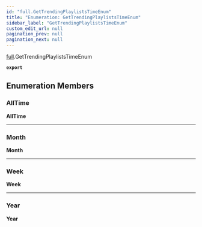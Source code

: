 ```yaml
---
id: "full.GetTrendingPlaylistsTimeEnum"
title: "Enumeration: GetTrendingPlaylistsTimeEnum"
sidebar_label: "GetTrendingPlaylistsTimeEnum"
custom_edit_url: null
pagination_prev: null
pagination_next: null
---
```


[full](../namespaces/full.md).GetTrendingPlaylistsTimeEnum

**`export`**

## Enumeration Members

### AllTime

 **AllTime**

___

### Month

 **Month**

___

### Week

 **Week**

___

### Year

 **Year**
